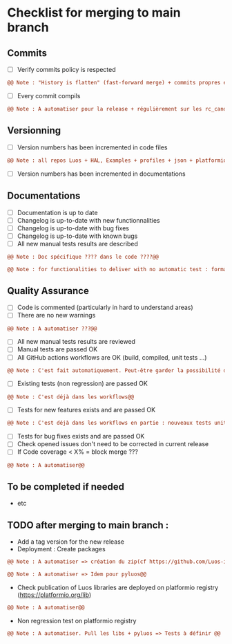 # **Checklist for merging to main branch**

## Commits
- [ ] Verify commits policy is respected
```diff
@@ Note : "History is flatten" (fast-forward merge) + commits propres et découpés en petites fonctionnalités@@
```
- [ ] Every commit compils
```diff
@@ Note : A automatiser pour la release + régulièrement sur les rc_candidate, par exemple hebdomadairement@@
```


## Versionning
- [ ] Version numbers has been incremented in code files
```diff
@@ Note : all repos Luos + HAL, Examples + profiles + json + platformio.ini...  A voir si c'est facilement automatisable. A priori pas des masses...@@
```
- [ ] Version numbers has been incremented in documentations


## Documentations
- [ ] Documentation is up to date
- [ ] Changelog is up-to-date with new functionnalities
- [ ] Changelog is up-to-date with bug fixes
- [ ] Changelog is up-to-date with known bugs
- [ ] All new manual tests results are described
```diff
@@ Note : Doc spécifique ???? dans le code ????@@
```
```diff
@@ Note : for functionalities to deliver with no automatic test : formalize manual tests between Dev team & QA. Final validation by QA@@
```


## Quality Assurance
- [ ] Code is commented (particularly in hard to understand areas)
- [ ] There are no new warnings
```diff
@@ Note : A automatiser ???@@
```
- [ ] All new manual tests results are reviewed
- [ ] Manual tests are passed OK
- [ ] All GitHub actions workflows are OK (build, compiled, unit tests ...)
```diff
@@ Note : C'est fait automatiquement. Peut-être garder la possibilité de ne pas mettre tous les worflows en status check ?@@
```
- [ ] Existing tests (non regression) are passed OK
```diff
@@ Note : C'est déjà dans les workflows@@
```
- [ ] Tests for new features exists and are passed OK
```diff
@@ Note : C'est déjà dans les workflows en partie : nouveaux tests unitaires + tests autos@@
```
- [ ] Tests for bug fixes exists and are passed OK
- [ ] Check opened issues don't need to be corrected in current release
- [ ] If Code coverage < X% = block merge ???
```diff
@@ Note : A automatiser@@
```


## To be completed if needed
- etc



## TODO after merging to main branch :
- Add a tag version for the new release
- Deployment : Create packages
```diff
@@ Note : A automatiser => création du zip(cf https://github.com/Luos-io/Tools) + envoyer au registery@@
```
```diff
@@ Note : A automatiser => Idem pour pyluos@@
```
- Check publication of Luos libraries are deployed on platformio registry (https://platformio.org/lib)
```diff
@@ Note : A automatiser@@
```
- Non regression test on platformio registry
```diff
@@ Note : A automatiser. Pull les libs + pyluos => Tests à définir @@
```
